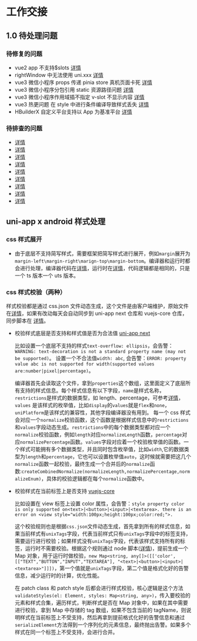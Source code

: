 # 工作交接

## 1.0 待处理问题

### 待修复的问题

- vue2 app 不支持$slots [详情](https://ask.dcloud.net.cn/question/187426)
- rightWindow 中无法使用 uni.xxx [详情](https://ask.dcloud.net.cn/question/164932)
- vue3 微信小程序 props 传递 pinia store 真机页面卡死 [详情](https://ask.dcloud.net.cn/question/182694)
- vue3 微信小程序分包引用 static 资源路径问题 [详情](https://ask.dcloud.net.cn/question/167662)
- vue3 微信小程序作用域插不指定 v-slot 不显示内容 [详情](https://github.com/dcloudio/uni-app/issues/4617)
- vue3 热更问题 在 style 中进行条件编译导致样式丢失 [详情](https://ask.dcloud.net.cn/question/182601)
- HBuilderX 自定义平台支持以 App 为基准平台 [详情](https://tower.im/teams/226535/todos/17431)

### 待排查的问题

- [详情](https://ask.dcloud.net.cn/question/168475)
- [详情](https://ask.dcloud.net.cn/question/173197)
- [详情](https://ask.dcloud.net.cn/question/177901)
- [详情](https://ask.dcloud.net.cn/question/180996)
- [详情](https://ask.dcloud.net.cn/question/181993)
- [详情](https://ask.dcloud.net.cn/question/182479)
- [详情](https://ask.dcloud.net.cn/question/167798)
- [详情](https://ask.dcloud.net.cn/question/182890)
- [详情](https://ask.dcloud.net.cn/question/183338)

## uni-app x android 样式处理

### css 样式展开

- 由于底层不支持简写样式，需要框架把简写样式进行展开，例如`margin`展开为`margin-left\margin-right\marign-top\margin-bottom`。编译器和运行时都会进行处理，编译器代码在[详情](https://github.com/dcloudio/uni-app/blob/next/packages/uni-nvue-styler/src/expand/index.ts)，运行时在[详情](http://git.dcloud.io/uni-app-x/vuejs-core/blob/uts/packages/runtime-core/src/dom/modules/style/parser/expand/index.ts)，代码逻辑都是相同的，只是一个 ts 版本一个 uts 版本。

### css 样式校验（两种）

样式校验都是通过 css.json 文件动态生成，这个文件是由客户端维护，原始文件在[详情](http://git.dcloud.io/uni-app-x/syntaxdoc/blob/dev/css/app-uvue-css-diff.json)，如果有改动每天会自动同步到 uni-app next 仓库和 vuejs-core 仓库，同步脚本在 [详情](http://git.dcloud.io/uni-app-x/uni-app-x-framework-build/blob/dev/build-complier.sh)。

- 校验样式底层是否支持和样式值是否为合法值 [uni-app next](https://github.com/dcloudio/uni-app/blob/next/packages/uni-nvue-styler/src/normalize/map.ts)

  比如设置一个底层不支持的样式`text-overflow: ellipsis`，会告警：`WARNING: text-decoration is not a standard property name (may not be supported)`。
  设置一个不合法值`width: abc`, 会告警：`ERROR: property value abc is not supported for width(supported values are:number|pixel|percentage)`。

  编译器首先会读取这个文件，拿到`properties`这个数组，这里面定义了底层所有支持的样式信息。每个样式信息有以下字段，`name`是样式名称，`restrictions`是样式的数据类型，如 length、percentage，可参考[详情](https://developer.mozilla.org/zh-CN/docs/Web/CSS/CSS_Types)，`values` 是该样式的枚举值，比如`display`的`values`就是`flex`和`none`，`uniPlatform`是该样式的兼容性，其他字段编译器没有用到。
  每一个 css 样式会对应一个`normalize`校验函数，这个函数是根据样式信息中的`restrictions`和`values`字段动态生成。`restrictions`中的每个数据类型都对应一个`normalize`校验函数，例如`length`对应`normalizeLength`函数，`percentage`对应`normalizePercentage`函数。`values`字段对应着一个校验枚举值的函数。一个样式可能拥有多个数据类型，并且同时包含枚举值，比如`width`,它的数据类型为`length`和`percentage`，它也可以设置枚举值`auto`，这时候就需要把这几个`normalize`函数一起校验，最终生成一个合并后的`normalize`函数:`createCombinedNormalize(normalizeLength,normalizePercentage,normalizeEnum)`，具体的校验逻辑都在每个`normalize`函数中。

- 校验样式在当前标签上是否支持 [vuejs-core](http://git.dcloud.io/uni-app-x/vuejs-core/blob/uts/packages/runtime-core/src/dom/modules/utils.ts#L153)

  比如设置在 view 标签上设置 color 属性，会告警：`style property color is only supported on<text>|<button>|<input>|<textarea>. there is an error on <view style="width:100px;height:100px;color:red;">.`

  这个校验规则也是根据`css.json`文件动态生成，首先拿到所有的样式信息，如果当前样式有`unixTags`字段，代表当前样式只有`unixTags`字段中的标签支持，需要运行进行校验；如果样式没有`unixTags`字段，代表该样式支持所有的标签，运行时不需要校验。根据这个规则通过 node 脚本([详情](http://git.dcloud.io/uni-app-x/vuejs-core/blob/uts/scripts/build-css.js))，提前生成一个 Map 对象，用于运行时做校验，`new Map<string, any[]>([['color', [["TEXT","BUTTON","INPUT","TEXTAREA"], "<text>|<button>|<input>|<textarea>"]]])`，第一个值就是`unixTags`字段，第二个值是格式化好的告警信息，减少运行时的计算，优化性能。

  在 patch class 和 patch style 后都会进行样式校验，核心逻辑是这个方法`validateStyles(el: Element, styles: Map<string, any>)`，传入要校验的元素和样式合集，遍历样式，判断样式是否在 Map 对象中，如果在其中需要进行校验，拿到 Map 中存储的 tag 数组，如果不包含当前的 tagName，则说明样式在当前标签上不受支持，然后再拿到提前格式化好的告警信息和通过`serializeElement`方法得到一个序列化的元素信息，最终抛出告警。如果多个样式在同一个标签上不受支持，会进行合并。
